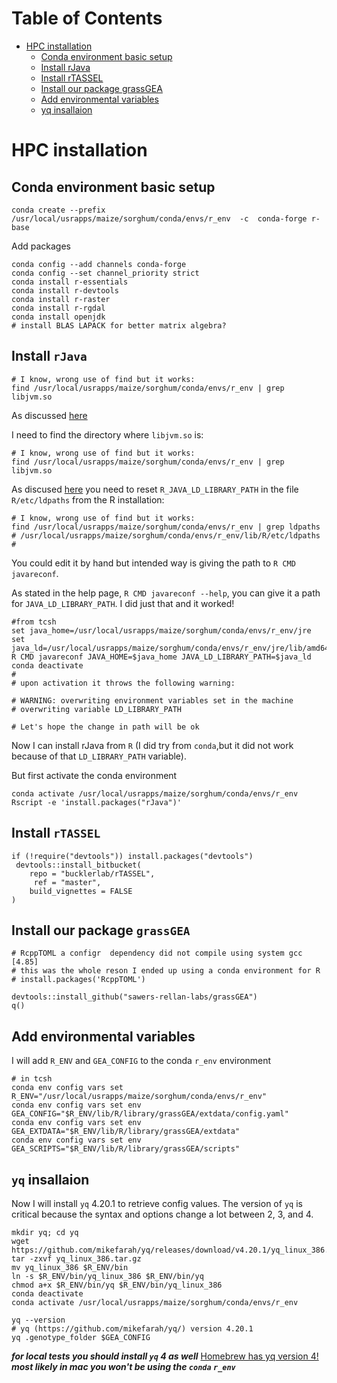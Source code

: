Table of Contents
=================


* [HPC installation](#hpc-installation)
   * [Conda environment basic setup](#conda-environment-basic-setup)
   * [Install rJava](#install-rjava)
   * [Install rTASSEL](#install-rtassel)
   * [Install our package grassGEA](#install-our-package-grassgea)
   * [Add environmental variables](#add-environmental-variables)
   * [yq insallaion](#yq-insallaion)
   
# HPC installation

## Conda environment basic setup
```{bash}
conda create --prefix /usr/local/usrapps/maize/sorghum/conda/envs/r_env  -c  conda-forge r-base
```
Add packages

```{bash}
conda config --add channels conda-forge   
conda config --set channel_priority strict
conda install r-essentials
conda install r-devtools
conda install r-raster
conda install r-rgdal
conda install openjdk
# install BLAS LAPACK for better matrix algebra?
```

## Install `rJava`

```{sh}
# I know, wrong use of find but it works:
find /usr/local/usrapps/maize/sorghum/conda/envs/r_env | grep libjvm.so
```

As discussed [here](https://stackoverflow.com/questions/58607146/unable-to-run-a-simple-jni-program-error-message-when-installing-rjava-on-r-3)

I need to find the directory where `libjvm.so` is:

```{sh}
# I know, wrong use of find but it works:
find /usr/local/usrapps/maize/sorghum/conda/envs/r_env | grep libjvm.so
```

As discused [here](https://orinanobworld.blogspot.com/2016/12/rjava-gift-that-keeps-on-giving.html) you need to reset `R_JAVA_LD_LIBRARY_PATH` in the file `R/etc/ldpaths` from the R installation:

```{sh}
# I know, wrong use of find but it works:
find /usr/local/usrapps/maize/sorghum/conda/envs/r_env | grep ldpaths
# /usr/local/usrapps/maize/sorghum/conda/envs/r_env/lib/R/etc/ldpaths #
```
You could edit it by hand but intended way is giving the path to `R CMD javareconf`.

As stated in the help page, `R CMD javareconf --help`, you can give it a path for `JAVA_LD_LIBRARY_PATH`. I did just that and it worked! 

```{sh}
#from tcsh
set java_home=/usr/local/usrapps/maize/sorghum/conda/envs/r_env/jre
set java_ld=/usr/local/usrapps/maize/sorghum/conda/envs/r_env/jre/lib/amd64/server
R CMD javareconf JAVA_HOME=$java_home JAVA_LD_LIBRARY_PATH=$java_ld
conda deactivate 
#
# upon activation it throws the following warning:

# WARNING: overwriting environment variables set in the machine
# overwriting variable LD_LIBRARY_PATH

# Let's hope the change in path will be ok
```

Now I can install rJava from `R` (I did try from `conda`,but  it did not work because of that `LD_LIBRARY_PATH` variable).

But first activate the conda environment

```{bash}
conda activate /usr/local/usrapps/maize/sorghum/conda/envs/r_env
Rscript -e 'install.packages("rJava")'
```

## Install `rTASSEL`

```{r}
if (!require("devtools")) install.packages("devtools")
 devtools::install_bitbucket(
    repo = "bucklerlab/rTASSEL",
     ref = "master",
    build_vignettes = FALSE
)
```

## Install our package `grassGEA`

```{r}
# RcppTOML a configr  dependency did not compile using system gcc [4.85]
# this was the whole reson I ended up using a conda environment for R
# install.packages('RcppTOML')

devtools::install_github("sawers-rellan-labs/grassGEA")
q()
```

## Add environmental variables
I will add  `R_ENV` and `GEA_CONFIG`
to the conda `r_env` environment

```{bash}
# in tcsh
conda env config vars set R_ENV="/usr/local/usrapps/maize/sorghum/conda/envs/r_env"
conda env config vars set env GEA_CONFIG="$R_ENV/lib/R/library/grassGEA/extdata/config.yaml"
conda env config vars set env GEA_EXTDATA="$R_ENV/lib/R/library/grassGEA/extdata"
conda env config vars set env GEA_SCRIPTS="$R_ENV/lib/R/library/grassGEA/scripts"
```

## `yq` insallaion

Now I  will install `yq` 4.20.1  to retrieve config values.
The version of  `yq` is critical because the syntax and options change a lot between 2, 3, and 4.

```{bash}
mkdir yq; cd yq
wget https://github.com/mikefarah/yq/releases/download/v4.20.1/yq_linux_386.tar.gz
tar -zxvf yq_linux_386.tar.gz
mv yq_linux_386 $R_ENV/bin
ln -s $R_ENV/bin/yq_linux_386 $R_ENV/bin/yq
chmod a+x $R_ENV/bin/yq $R_ENV/bin/yq_linux_386
conda deactivate
conda activate /usr/local/usrapps/maize/sorghum/conda/envs/r_env
```

```{bash}
yq --version
# yq (https://github.com/mikefarah/yq/) version 4.20.1
yq .genotype_folder $GEA_CONFIG
```

***for local tests you should install `yq` 4 as well***
[Homebrew has yq version 4!](https://formulae.brew.sh/formula/yq)
***most likely in mac you won't be using the `conda` `r_env`***












